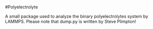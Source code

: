 #Polyelectrolyte

A small package used to analyze the binary polyelectrolytes system by LAMMPS.
Please note that dump.py is written by Steve Plimpton!
